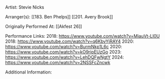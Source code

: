 Artist: Stevie Nicks

  

Arranger(s): [[183. Ben Phelps]] [[201. Avery Brook]]

  

Originally Performed At: [[Akfest 26]]

  

Performance Links:
2018: https://www.youtube.com/watch?v=MiauVt-LI0U
2018: https://www.youtube.com/watch?v=q6KbvYjRAY4
2020: https://www.youtube.com/watch?v=BurmNkp1L6c
2020: https://www.youtube.com/watch?v=kO9ripEUzGo
2023: https://www.youtube.com/watch?v=LehDQFwNgtY
2024: https://www.youtube.com/watch?v=2NSSFcZncwk


  

Additional Information: